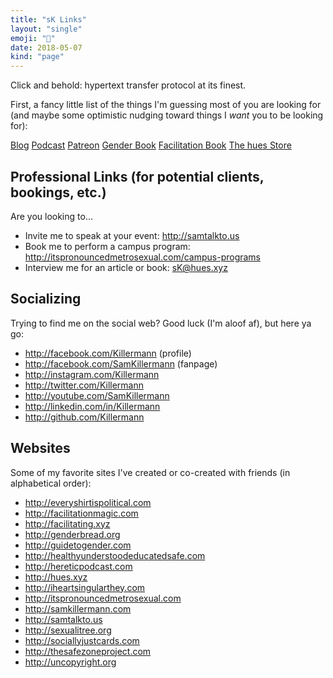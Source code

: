 ```yaml
---
title: "sK Links"
layout: "single"
emoji: "🔗"
date: 2018-05-07
kind: "page"
---
```


Click and behold: hypertext transfer protocol at its finest.

First, a fancy little list of the things I'm guessing most of you are looking for (and maybe some optimistic nudging toward things I _want_ you to be looking for):

<a class="button" href="http://samkillermann.com" alt="Sam Killermann's Blog">Blog</a>
<a class="button" href="http://hereticpodcast.com" alt="Heretic Podcast">Podcast</a>
<a class="button" href="http://patreon.com/killermann" alt="Sam Killermann Patreon">Patreon</a>
<a class="button" href="http://guidetogender.com" alt="A Guide to Gender">Gender Book</a>
<a class="button" href="http://facilitationmagic.com" alt="Unlocking the Magic of Facilitation">Facilitation Book</a>
<a class="button" href="http://hues.xyz" alt="The hues Store">The hues Store</a>


## Professional Links (for potential clients, bookings, etc.)

Are you looking to...

- Invite me to speak at your event: http://samtalkto.us
- Book me to perform a campus program: http://itspronouncedmetrosexual.com/campus-programs
- Interview me for an article or book: <a href="mailto:sK@hues.xyz" alt="sK@hues.xyz">sK@hues.xyz</a>

## Socializing

Trying to find me on the social web? Good luck (I'm aloof af), but here ya go:

- http://facebook.com/Killermann (profile)
- http://facebook.com/SamKillermann (fanpage)
- http://instagram.com/Killermann
- http://twitter.com/Killermann
- http://youtube.com/SamKillermann
- http://linkedin.com/in/Killermann
- http://github.com/Killermann

## Websites

Some of my favorite sites I've created or co-created with friends (in alphabetical order):


- http://everyshirtispolitical.com
- http://facilitationmagic.com
- http://facilitating.xyz
- http://genderbread.org
- http://guidetogender.com
- http://healthyunderstoodeducatedsafe.com
- http://hereticpodcast.com
- http://hues.xyz
- http://iheartsingularthey.com
- http://itspronouncedmetrosexual.com
- http://samkillermann.com
- http://samtalkto.us
- http://sexualitree.org
- http://sociallyjustcards.com
- http://thesafezoneproject.com
- http://uncopyright.org
